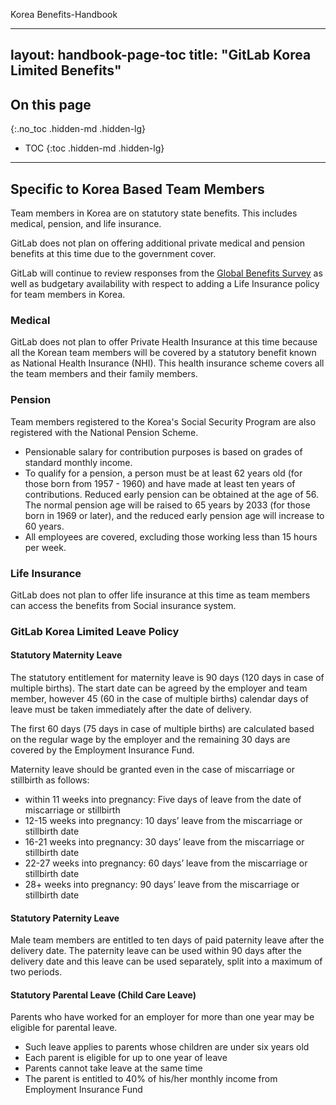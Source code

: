 Korea Benefits-Handbook

---
layout: handbook-page-toc
title: "GitLab Korea Limited Benefits"
---

## On this page
{:.no_toc .hidden-md .hidden-lg}

- TOC
{:toc .hidden-md .hidden-lg}

----

## Specific to Korea Based Team Members

Team members in Korea are on statutory state benefits. This includes medical, pension, and life insurance.

GitLab does not plan on offering additional private medical and pension benefits at this time due to the government cover.

GitLab will continue to review responses from the [Global Benefits Survey](/handbook/total-rewards/benefits/benefits-survey/#global-benefits-survey) as well as budgetary availability with respect to adding a Life Insurance policy for team members in Korea.

### Medical

GitLab does not plan to offer Private Health Insurance at this time because all the Korean team members will be covered by a statutory benefit known as National Health Insurance (NHI). This health insurance scheme covers all the team members and their family members.

### Pension

Team members registered to the Korea's Social Security Program are also registered with the National Pension Scheme. 

* Pensionable salary for contribution purposes is based on grades of standard monthly income. 
* To qualify for a pension, a person must be at least 62 years old (for those born from 1957 - 1960) and have made at least ten years of contributions. Reduced early pension can be obtained at the age of 56. The normal pension age will be raised to 65 years by 2033 (for those born in 1969 or later), and the reduced early pension age will increase to 60 years. 
* All employees are covered, excluding those working less than 15 hours per week.

### Life Insurance

GitLab does not plan to offer life insurance at this time as team members can access the benefits from Social insurance system.

### GitLab Korea Limited Leave Policy

#### Statutory Maternity Leave

The statutory entitlement for maternity leave is 90 days (120 days in case of multiple births). The start date can be agreed by the employer and team member, however 45 (60 in the case of multiple births) calendar days of leave must be taken immediately after the date of delivery. 

The first 60 days (75 days in case of multiple births) are calculated based on the regular wage by the employer and the remaining 30 days are covered by the Employment Insurance Fund. 

Maternity leave should be granted even in the case of miscarriage or stillbirth as follows: 
* within 11 weeks into pregnancy: Five days of leave from the date of miscarriage or stillbirth 
* 12-15 weeks into pregnancy: 10 days’ leave from the miscarriage or stillbirth date 
* 16-21 weeks into pregnancy: 30 days’ leave from the miscarriage or stillbirth date 
* 22-27 weeks into pregnancy: 60 days’ leave from the miscarriage or stillbirth date 
* 28+ weeks into pregnancy: 90 days’ leave from the miscarriage or stillbirth date
#### Statutory Paternity Leave

Male team members are entitled to ten days of paid paternity leave after the delivery date. The paternity leave can be used within 90 days after the delivery date and this leave can be used separately, split into a maximum of two periods. 

#### Statutory Parental Leave (Child Care Leave)

Parents who have worked for an employer for more than one year may be eligible for parental leave. 
* Such leave applies to parents whose children are under six years old 
* Each parent is eligible for up to one year of leave 
* Parents cannot take leave at the same time 
* The parent is entitled to 40% of his/her monthly income from Employment Insurance Fund






